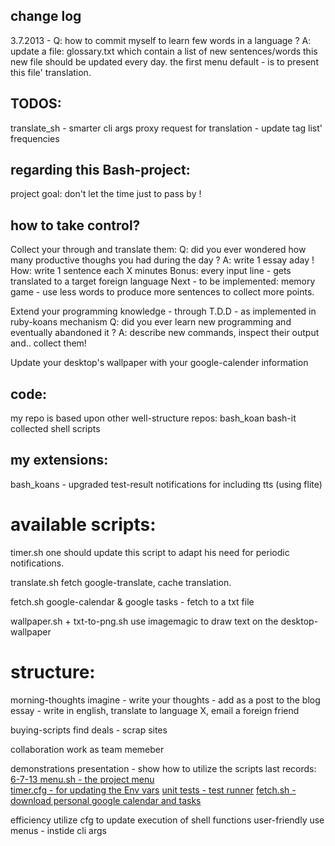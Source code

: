 change log
-----------
3.7.2013 - 
Q:  how to commit myself to learn few words in a language ?
A:  update a file: glossary.txt which contain a list of new sentences/words
    this new file should be updated every day.
    the first menu default - is to present this file' translation.

TODOS:
----
translate_sh - smarter cli args
               proxy request for translation - update tag list' frequencies


  


regarding this Bash-project:
-------------------
project goal:
don't let the time just to pass by !  


how to take control?
-------------------
Collect your through and translate them:
 Q: did you ever wondered how many productive thoughs you had during the day ? 
 A: write 1 essay aday !
 How: write 1 sentence each X minutes
 Bonus: every input line - gets translated to a target foreign language
 Next - to be implemented: memory game - use less words to produce more sentences to collect more points.

Extend your programming knowledge - through T.D.D - as implemented in ruby-koans mechanism
 Q: did you ever learn new programming and eventually abandoned it ?
 A: describe new commands, inspect their output and.. collect them!

Update your desktop's wallpaper with your google-calender information



code:
--------
my repo is based upon other well-structure repos:
bash_koan
bash-it
collected shell scripts


my extensions:
--------------
bash_koans - upgraded test-result notifications for including tts (using flite)


available scripts:
=================
timer.sh
one should update this script to adapt his need for periodic notifications.

translate.sh 
fetch google-translate, cache translation.

fetch.sh
google-calendar & google tasks - fetch to a txt file

wallpaper.sh + txt-to-png.sh
use imagemagic to draw text on the desktop-wallpaper 




structure:
=========
morning-thoughts
    imagine - write your thoughts - add as a post to the blog
    essay - write in english, translate to language X, email a foreign friend

buying-scripts
    find deals - scrap sites

collaboration
    work as team memeber

demonstrations
    presentation - show how to utilize the scripts
    last records:
        [6-7-13 menu.sh - the project menu ](http://ascii.io/a/3905)	
        [timer.cfg - for updating the Env vars](http://ascii.io/a/3759)
        [unit tests - test runner](http://ascii.io/a/3757)
        [fetch.sh - download personal google calendar and tasks](http://ascii.io/a/3768)
        
efficiency
    utilize cfg to update execution of shell functions
user-friendly
    use menus - instide cli args


